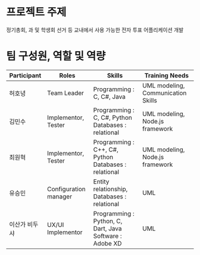 # 프로젝트 주제 #

정기총회, 과 및 학생회 선거 등 교내에서 사용 가능한 전자 투표 어플리케이션 개발


# 팀 구성원, 역할 및 역량 #

|Participant|Roles|Skills|Training Needs|
|------|---|---|---|
|허호녕|Team Leader| Programming : C, C#, Java | UML modeling, Communication Skills |
|김민수|Implementor, Tester| Programming : C, C#, Python <br> Databases : relational | UML modeling, Node.js framework|
|최원혁|Implementor, Tester| Programming : C++, C#, Python <br> Databases : relational | UML modeling, Node.js framework|
|유승민| Configuration manager| Entity relationship, Databases : relational | UML |
|이산가 비두샤|UX/UI Implementor| Programming : Python, C, Dart, Java <br> Software : Adobe XD | UML
